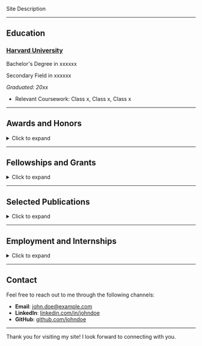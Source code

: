 Site Description

---

## Education

### [Harvard University](https://college.harvard.edu)
Bachelor's Degree in xxxxxx

Secondary Field in xxxxxx

*Graduated: 20xx*

- Relevant Coursework: Class x, Class x, Class x

---

## Awards and Honors

<details>
  <summary>Click to expand</summary>
  <p>
    This is the content that will be revealed when you click the summary above. You can include text, images, or other HTML elements here.</p>
</details>

---

## Fellowships and Grants

<details>
  <summary>Click to expand</summary>
  <p>This is the content that will be revealed when you click the summary above. You can include text, images, or other HTML elements here.</p>
</details>

---

## Selected Publications

<details>
  <summary>Click to expand</summary>
  <p>This is the content that will be revealed when you click the summary above. You can include text, images, or other HTML elements here.</p>
</details>

---

## Employment and Internships

<details>
  <summary>Click to expand</summary>
  <p>This is the content that will be revealed when you click the summary above. You can include text, images, or other HTML elements here.</p>
</details>

---

## Contact

Feel free to reach out to me through the following channels:

- **Email**: [john.doe@example.com](mailto:john.doe@example.com)
- **LinkedIn**: [linkedin.com/in/johndoe](https://www.linkedin.com/in/johndoe)
- **GitHub**: [github.com/johndoe](https://github.com/johndoe)

---

Thank you for visiting my site! I look forward to connecting with you.
